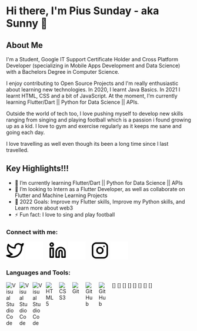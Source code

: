 # Hi there, I'm Pius Sunday - aka Sunny 👋

## About Me

I'm a Student, Google IT Support Certificate Holder and Cross Platform Developer (specializing in Mobile Apps Development and Data Science) with a Bachelors Degree in Computer Science.

I enjoy contributing to Open Source Projects and I'm really enthusiastic about learning new technologies. In 2020, I learnt Java Basics. In 2021 I learnt HTML, CSS and a bit of JavaScript. At the moment, I’m currently learning Flutter/Dart || Python for Data Science || APIs.

Outside the world of tech too, I love pushing myself to develop new skills ranging from singing and playing football which is a passion i found growing up as a kid. I love to gym and exercise regularly as it keeps me sane and going each day.

I love travelling as well even though its been a long time since l last travelled.

## Key Highlights!!!

- 🌱 I’m currently learning Flutter/Dart || Python for Data Science || APIs
- 👯 I’m looking to Intern as a Flutter Developer, as well as collaborate on Flutter and Machine Learning Projects
- 🥅 2022 Goals: Improve my Flutter skills, Improve my Python skills, and Learn more about web3
- ⚡ Fun fact: I love to sing and play football

### Connect with me:

[![website](./icons/twitter-light.svg)](https://twitter.com/_piussunday_#gh-light-mode-only)
[![website](./icons/twitter-dark.svg)](https://twitter.com/_piussunday_#gh-dark-mode-only)
&nbsp;&nbsp;
[![website](./icons/linkedin-light.svg)](https://www.linkedin.com/in/pius-sunday-ojwo-b36434212/#gh-light-mode-only)
[![website](./icons/linkedin-dark.svg)](https://www.linkedin.com/in/pius-sunday-ojwo-b36434212/#gh-dark-mode-only)
&nbsp;&nbsp;
[![website](./icons/instagram-light.svg)](https://instagram.com/_piussunday_#gh-light-mode-only)
[![website](./icons/instagram-dark.svg)](https://instagram.com/_piussunday_#gh-dark-mode-only)

### Languages and Tools:

[<img align="left" alt="Visual Studio Code" width="26px" src="https://cdn.jsdelivr.net/gh/devicons/devicon/icons/flutter/flutter-original.svg" style="padding-right:10px;" />]
[<img align="left" alt="Visual Studio Code" width="26px" src="https://cdn.jsdelivr.net/gh/devicons/devicon/icons/python/python-original.svg" style="padding-right:10px;" />]
[<img align="left" alt="Visual Studio Code" width="26px" src="https://cdn.jsdelivr.net/gh/devicons/devicon/icons/vscode/vscode-original.svg" style="padding-right:10px;" />]
[<img align="left" alt="HTML5" width="26px" src="https://cdn.jsdelivr.net/gh/devicons/devicon/icons/html5/html5-original.svg" style="padding-right:10px;" />]
[<img align="left" alt="CSS3" width="26px" src="https://cdn.jsdelivr.net/gh/devicons/devicon/icons/css3/css3-original.svg" style="padding-right:10px;" />]
[<img align="left" alt="Git" width="26px" src="https://cdn.jsdelivr.net/gh/devicons/devicon/icons/git/git-original.svg" style="padding-right:10px;" />]
[<img align="left" alt="GitHub" width="26px" src="https://user-images.githubusercontent.com/3369400/139447912-e0f43f33-6d9f-45f8-be46-2df5bbc91289.png" style="padding-right:10px;" />]
[<img align="left" alt="GitHub" width="26px" src="https://user-images.githubusercontent.com/3369400/139448065-39a229ba-4b06-434b-bc67-616e2ed80c8f.png" style="padding-right:10px;" />]
